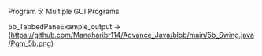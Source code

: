 
Program 5: Multiple GUI Programs

5b_TabbedPaneExample_output ->(https://github.com/Manoharibr114/Advance_Java/blob/main/5b_Swing.java/Pgm_5b.png)
